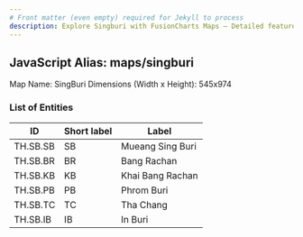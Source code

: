 ```yaml
---
# Front matter (even empty) required for Jekyll to process
description: Explore Singburi with FusionCharts Maps – Detailed features for seamless integration. Try now & enhance your data visualization today! 
---
```


## JavaScript Alias: maps/singburi

Map Name: SingBuri
Dimensions (Width x Height): 545x974

### List of Entities

| ID       | Short label | Label            |
| -------- | ----------- | ---------------- |
| TH.SB.SB | SB          | Mueang Sing Buri |
| TH.SB.BR | BR          | Bang Rachan      |
| TH.SB.KB | KB          | Khai Bang Rachan |
| TH.SB.PB | PB          | Phrom Buri       |
| TH.SB.TC | TC          | Tha Chang        |
| TH.SB.IB | IB          | In Buri          |
